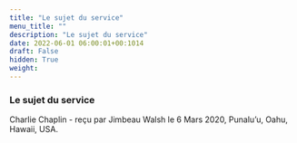 ```yaml
---
title: "Le sujet du service"
menu_title: ""
description: "Le sujet du service"
date: 2022-06-01 06:00:01+00:1014
draft: False
hidden: True
weight:
---
```

### Le sujet du service

Charlie Chaplin - reçu par Jimbeau Walsh le 6 Mars 2020, Punalu’u, Oahu, Hawaii, USA.



